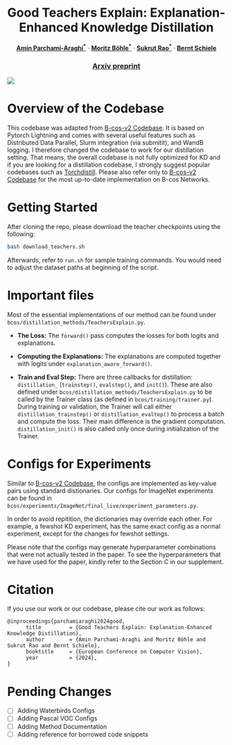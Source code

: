 <p align="center">
<h1 align="center">
Good Teachers Explain: Explanation-Enhanced Knowledge Distillation
</h1>

<p align="center">
<a href="https://www.linkedin.com/in/amin-parchami"><strong>Amin Parchami-Araghi<sup>*</sup></strong></a>
·
<a href="https://www.mpi-inf.mpg.de/departments/computer-vision-and-machine-learning/people/moritz-boehle/"><strong>Moritz Böhle<sup>*</sup></strong></a>
·
<a href="https://sukrutrao.github.io"><strong>Sukrut Rao<sup>*</sup></strong></a>
·
<a href="https://www.mpi-inf.mpg.de/departments/computer-vision-and-machine-learning/people/bernt-schiele"><strong>Bernt Schiele</strong></a>
</p>
  
<h3 align="center">
<a href="https://arxiv.org/abs/2402.03119v2">Arxiv preprint</a>
</h3>
</p>

<img src="https://github.com/m-parchami/GoodTeachersExplain/assets/56980571/c5914d4c-82da-491c-a961-c37d1fe1d6db">



# Overview of the Codebase

This codebase was adapted from [B-cos-v2 Codebase](https://github.com/B-cos/B-cos-v2). It is based on Pytorch Lightning and comes with several useful features such as Distributed Data Parallel, Slurm integration (via submitit), and WandB logging. I therefore changed the codebase to work for our distillation setting. That means, the overall codebase is not fully optimized for KD and if you are looking for a distillation codebase, I strongly suggest popular codebases such as [Torchdistill](https://github.com/yoshitomo-matsubara/torchdistill). Please also refer only to [B-cos-v2 Codebase](https://github.com/B-cos/B-cos-v2) for the most up-to-date implementation on B-cos Networks.


# Getting Started

After cloning the repo, please download the teacher checkpoints using the following: 
```bash
bash download_teachers.sh
```
Afterwards, refer to `run.sh` for sample training commands. You would need to adjust the dataset paths at beginning of the script.


# Important files
Most of the essential implementations of our method can be found under `bcos/distillation_methods/TeachersExplain.py`.

- **The Loss:** The `forward()` pass computes the losses for both logits and explanations.

- **Computing the Explanations:** The explanations are computed together with logits under `explanation_aware_forward()`.

- **Train and Eval Step:** There are three callbacks for distillation: `distillation_` (`trainstep()`, `evalstep()`, and `init()`). These are also defined under `bcos/distillation_methods/TeachersExplain.py` to be called by the Trainer class (as defined in `bcos/training/trainer.py`). During training or validation, the Trainer will call either `distillation_trainstep()` or `distillation_evaltep()` to process a batch and compute the loss. Their main difference is the gradient computation. `distillation_init()` is also called only once during initialization of the Trainer. 


# Configs for Experiments

Similar to [B-cos-v2 Codebase](https://github.com/B-cos/B-cos-v2), the configs are implemented as key-value pairs using standard distionaries. Our configs for ImageNet experiments can be found in `bcos/experiments/ImageNet/final_live/experiment_parameters.py`. 

In order to avoid repitition, the dictionaries may override each other. For example, a fewshot KD experiment, has the same exact config as a normal experiment, except for the changes for fewshot settings. 

Please note that the configs may generate hyperparameter combinations that were not actually tested in the paper. To see the hyperparameters that we have used for the paper, kindly refer to the Section C in our supplement.

# Citation
If you use our work or our codebase, please cite our work as follows:
```
@inproceedings{parchamiaraghi2024good,
      title         = {Good Teachers Explain: Explanation-Enhanced Knowledge Distillation}, 
      author        = {Amin Parchami-Araghi and Moritz Böhle and Sukrut Rao and Bernt Schiele},
      booktitle     = {European Conference on Computer Vision},
      year          = {2024},
}
```

# Pending Changes
- [ ] Adding Waterbirds Configs
- [ ] Adding Pascal VOC Configs
- [ ] Adding Method Documentation
- [ ] Adding reference for borrowed code snippets
